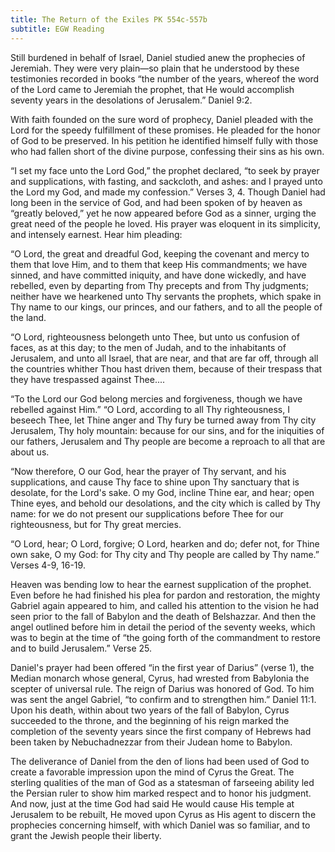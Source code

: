 ```yaml
---
title: The Return of the Exiles PK 554c-557b
subtitle: EGW Reading
---
```


Still burdened in behalf of Israel, Daniel studied anew the prophecies of Jeremiah. They were very plain—so plain that he understood by these testimonies recorded in books “the number of the years, whereof the word of the Lord came to Jeremiah the prophet, that He would accomplish seventy years in the desolations of Jerusalem.” Daniel 9:2.

With faith founded on the sure word of prophecy, Daniel pleaded with the Lord for the speedy fulfillment of these promises. He pleaded for the honor of God to be preserved. In his petition he identified himself fully with those who had fallen short of the divine purpose, confessing their sins as his own.

“I set my face unto the Lord God,” the prophet declared, “to seek by prayer and supplications, with fasting, and sackcloth, and ashes: and I prayed unto the Lord my God, and made my confession.” Verses 3, 4. Though Daniel had long been in the service of God, and had been spoken of by heaven as “greatly beloved,” yet he now appeared before God as a sinner, urging the great need of the people he loved. His prayer was eloquent in its simplicity, and intensely earnest. Hear him pleading:

“O Lord, the great and dreadful God, keeping the covenant and mercy to them that love Him, and to them that keep His commandments; we have sinned, and have committed iniquity, and have done wickedly, and have rebelled, even by departing from Thy precepts and from Thy judgments; neither have we hearkened unto Thy servants the prophets, which spake in Thy name to our kings, our princes, and our fathers, and to all the people of the land.

“O Lord, righteousness belongeth unto Thee, but unto us confusion of faces, as at this day; to the men of Judah, and to the inhabitants of Jerusalem, and unto all Israel, that are near, and that are far off, through all the countries whither Thou hast driven them, because of their trespass that they have trespassed against Thee....

“To the Lord our God belong mercies and forgiveness, though we have rebelled against Him.” “O Lord, according to all Thy righteousness, I beseech Thee, let Thine anger and Thy fury be turned away from Thy city Jerusalem, Thy holy mountain: because for our sins, and for the iniquities of our fathers, Jerusalem and Thy people are become a reproach to all that are about us.

“Now therefore, O our God, hear the prayer of Thy servant, and his supplications, and cause Thy face to shine upon Thy sanctuary that is desolate, for the Lord's sake. O my God, incline Thine ear, and hear; open Thine eyes, and behold our desolations, and the city which is called by Thy name: for we do not present our supplications before Thee for our righteousness, but for Thy great mercies.

“O Lord, hear; O Lord, forgive; O Lord, hearken and do; defer not, for Thine own sake, O my God: for Thy city and Thy people are called by Thy name.” Verses 4-9, 16-19.

Heaven was bending low to hear the earnest supplication of the prophet. Even before he had finished his plea for pardon and restoration, the mighty Gabriel again appeared to him, and called his attention to the vision he had seen prior to the fall of Babylon and the death of Belshazzar. And then the angel outlined before him in detail the period of the seventy weeks, which was to begin at the time of “the going forth of the commandment to restore and to build Jerusalem.” Verse 25.

Daniel's prayer had been offered “in the first year of Darius” (verse 1), the Median monarch whose general, Cyrus, had wrested from Babylonia the scepter of universal rule. The reign of Darius was honored of God. To him was sent the angel Gabriel, “to confirm and to strengthen him.” Daniel 11:1. Upon his death, within about two years of the fall of Babylon, Cyrus succeeded to the throne, and the beginning of his reign marked the completion of the seventy years since the first company of Hebrews had been taken by Nebuchadnezzar from their Judean home to Babylon.

The deliverance of Daniel from the den of lions had been used of God to create a favorable impression upon the mind of Cyrus the Great. The sterling qualities of the man of God as a statesman of farseeing ability led the Persian ruler to show him marked respect and to honor his judgment. And now, just at the time God had said He would cause His temple at Jerusalem to be rebuilt, He moved upon Cyrus as His agent to discern the prophecies concerning himself, with which Daniel was so familiar, and to grant the Jewish people their liberty.